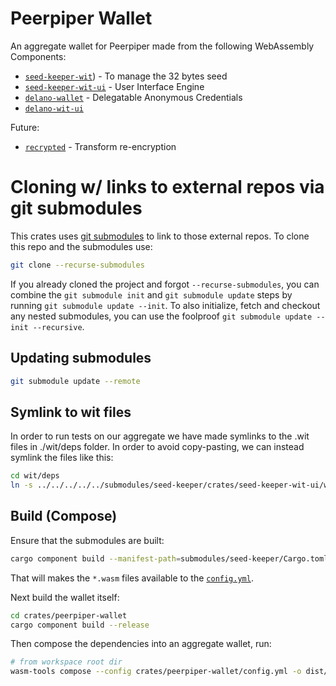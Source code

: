 # Peerpiper Wallet

An aggregate wallet for Peerpiper made from the following WebAssembly Components:

- [`seed-keeper-wit`](https://github.com/DougAnderson444/seed-keeper/tree/master/crates/seed-keeper-wit)) - To manage the 32 bytes seed
- [`seed-keeper-wit-ui`](https://github.com/DougAnderson444/seed-keeper/tree/master/crates/seed-keeper-wit-ui) - User Interface Engine
- [`delano-wallet`](https://github.com/DougAnderson444/delanocreds/tree/master/crates/delano-wallet) - Delegatable Anonymous Credentials
- [`delano-wit-ui`](https://github.com/DougAnderson444/delanocreds/tree/master/crates/delano-wit-ui)

Future:
- [`recrypted`](https://github.com/DougAnderson444/recrypted) - Transform re-encryption

# Cloning w/ links to external repos via git submodules

This crates uses [git submodules](https://git-scm.com/book/en/v2/Git-Tools-Submodules) to link to those external repos. To clone this repo and the submodules use:

```bash
git clone --recurse-submodules
```

If you already cloned the project and forgot `--recurse-submodules`, you can combine the `git submodule init` and `git submodule update` steps by running `git submodule update --init`. To also initialize, fetch and checkout any nested submodules, you can use the foolproof `git submodule update --init --recursive`.

## Updating submodules

```bash
git submodule update --remote
```

## Symlink to wit files

In order to run tests on our aggregate we have made symlinks to the .wit files in ./wit/deps folder. In order to avoid copy-pasting, we can instead symlink the files like this:

```bash
cd wit/deps
ln -s ../../../../../submodules/seed-keeper/crates/seed-keeper-wit-ui/wit/index.wit
```

## Build (Compose)

Ensure that the submodules are built:

```bash
cargo component build --manifest-path=submodules/seed-keeper/Cargo.toml --workspace --release
```

That will makes the `*.wasm` files available to the [`config.yml`](./config.yml).

Next build the wallet itself:

```bash
cd crates/peerpiper-wallet
cargo component build --release
```

Then compose the dependencies into an aggregate wallet, run:

```bash
# from workspace root dir
wasm-tools compose --config crates/peerpiper-wallet/config.yml -o dist/peerpiper_wallet_aggregate.wasm target/wasm32-wasi/release/peerpiper_wallet.wasm
```
